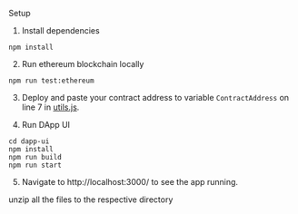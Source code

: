 
Setup

1. Install dependencies
```
npm install
```

2. Run ethereum blockchain locally
```
npm run test:ethereum
```

3. Deploy and paste your contract address to variable `ContractAddress` on line 7 in [utils.js](./dapp-ui/plugins/utils.js).


4. Run DApp UI
```
cd dapp-ui
npm install
npm run build
npm run start
```
5. Navigate to http://localhost:3000/ to see the app running.


unzip all the files to the respective directory

